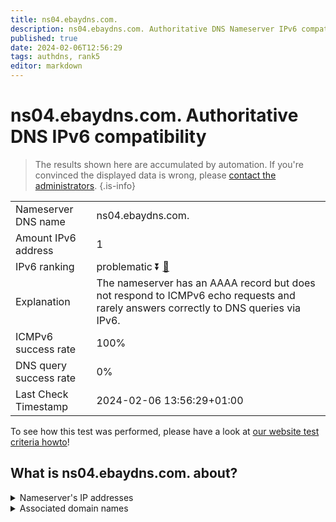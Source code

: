 ```yaml
---
title: ns04.ebaydns.com.
description: ns04.ebaydns.com. Authoritative DNS Nameserver IPv6 compatibility
published: true
date: 2024-02-06T12:56:29
tags: authdns, rank5
editor: markdown
---
```


# ns04.ebaydns.com. Authoritative DNS IPv6 compatibility

> The results shown here are accumulated by automation. If you're convinced the displayed data is wrong, please [contact the administrators](/howto/chat). 
{.is-info}




|   |   |
| - | - |
| Nameserver DNS name | ns04.ebaydns.com.
| Amount IPv6 address | 1
| IPv6 ranking | problematic :arrow_double_down: [🔗](/howto/ranking) |
| Explanation | The nameserver has an AAAA record but does not respond to ICMPv6 echo requests and rarely answers correctly to DNS queries via IPv6. |
| ICMPv6 success rate | 100%|
| DNS query success rate | 0% |
| Last Check Timestamp | 2024-02-06 13:56:29+01:00 |

To see how this test was performed, please have a look at [our website test criteria howto](/howto/testcriteria/authdns)!


## What is ns04.ebaydns.com. about?




<details>
<summary>Nameserver's IP addresses</summary>

2607:f740:e642:c::1

</details>



<details>
<summary>Associated domain names</summary>

www.ebay.com

</details>
